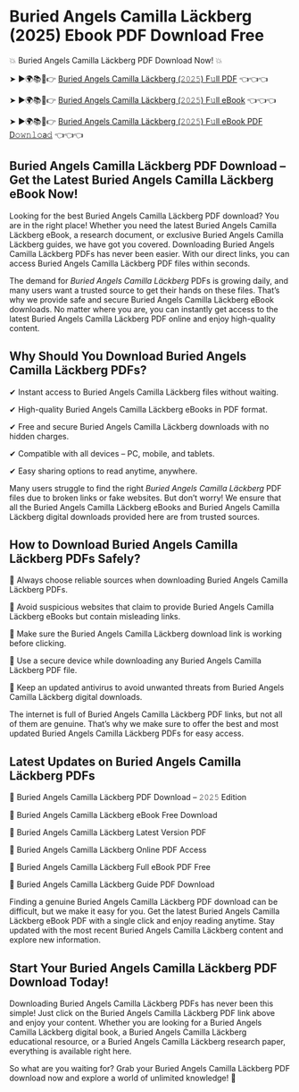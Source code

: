 # Buried Angels Camilla Läckberg (2025) Ebook PDF Download Free

💥 Buried Angels Camilla Läckberg PDF Download Now! 💥

➤ ►🌍📚📱👉 [Buried Angels Camilla Läckberg (𝟸𝟶𝟸𝟻) F𝚞ll PDF](https://getpdf.xyz/buried-angels-camilla-läckberg) 👈👈👈


➤ ►🌍📚📱👉 [Buried Angels Camilla Läckberg (𝟸𝟶𝟸𝟻) F𝚞ll eBook](https://getpdf.xyz/buried-angels-camilla-läckberg) 👈👈👈


➤ ►🌍📚📱👉 [Buried Angels Camilla Läckberg (𝟸𝟶𝟸𝟻) F𝚞ll eBook PDF D𝚘𝚠𝚗𝚕𝚘a𝚍](https://getpdf.xyz/buried-angels-camilla-läckberg) 👈👈👈


## Buried Angels Camilla Läckberg PDF Download – Get the Latest Buried Angels Camilla Läckberg eBook Now!

Looking for the best Buried Angels Camilla Läckberg PDF download? You are in the right place! Whether you need the latest Buried Angels Camilla Läckberg eBook, a research document, or exclusive Buried Angels Camilla Läckberg guides, we have got you covered. Downloading Buried Angels Camilla Läckberg PDFs has never been easier. With our direct links, you can access Buried Angels Camilla Läckberg PDF files within seconds.

The demand for *Buried Angels Camilla Läckberg* PDFs is growing daily, and many users want a trusted source to get their hands on these files. That’s why we provide safe and secure Buried Angels Camilla Läckberg eBook downloads. No matter where you are, you can instantly get access to the latest Buried Angels Camilla Läckberg PDF online and enjoy high-quality content.

## Why Should You Download Buried Angels Camilla Läckberg PDFs?

✔ Instant access to Buried Angels Camilla Läckberg files without waiting.

✔ High-quality Buried Angels Camilla Läckberg eBooks in PDF format.

✔ Free and secure Buried Angels Camilla Läckberg downloads with no hidden charges.

✔ Compatible with all devices – PC, mobile, and tablets.

✔ Easy sharing options to read anytime, anywhere.

Many users struggle to find the right *Buried Angels Camilla Läckberg* PDF files due to broken links or fake websites. But don’t worry! We ensure that all the Buried Angels Camilla Läckberg eBooks and Buried Angels Camilla Läckberg digital downloads provided here are from trusted sources.

## How to Download Buried Angels Camilla Läckberg PDFs Safely?

📌 Always choose reliable sources when downloading Buried Angels Camilla Läckberg PDFs.

📌 Avoid suspicious websites that claim to provide Buried Angels Camilla Läckberg eBooks but contain misleading links.

📌 Make sure the Buried Angels Camilla Läckberg download link is working before clicking.

📌 Use a secure device while downloading any Buried Angels Camilla Läckberg PDF file.

📌 Keep an updated antivirus to avoid unwanted threats from Buried Angels Camilla Läckberg digital downloads.

The internet is full of Buried Angels Camilla Läckberg PDF links, but not all of them are genuine. That’s why we make sure to offer the best and most updated Buried Angels Camilla Läckberg PDFs for easy access.

## Latest Updates on Buried Angels Camilla Läckberg PDFs

🔹 Buried Angels Camilla Läckberg PDF Download – 𝟸𝟶𝟸𝟻 Edition

🔹 Buried Angels Camilla Läckberg eBook Free Download

🔹 Buried Angels Camilla Läckberg Latest Version PDF

🔹 Buried Angels Camilla Läckberg Online PDF Access

🔹 Buried Angels Camilla Läckberg Full eBook PDF Free

🔹 Buried Angels Camilla Läckberg Guide PDF Download

Finding a genuine Buried Angels Camilla Läckberg PDF download can be difficult, but we make it easy for you. Get the latest Buried Angels Camilla Läckberg eBook PDF with a single click and enjoy reading anytime. Stay updated with the most recent Buried Angels Camilla Läckberg content and explore new information.

## Start Your Buried Angels Camilla Läckberg PDF Download Today!

Downloading Buried Angels Camilla Läckberg PDFs has never been this simple! Just click on the Buried Angels Camilla Läckberg PDF link above and enjoy your content. Whether you are looking for a Buried Angels Camilla Läckberg digital book, a Buried Angels Camilla Läckberg educational resource, or a Buried Angels Camilla Läckberg research paper, everything is available right here.

So what are you waiting for? Grab your Buried Angels Camilla Läckberg PDF download now and explore a world of unlimited knowledge! 🚀